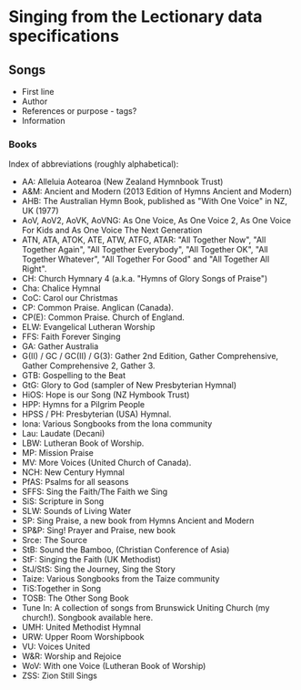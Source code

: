 # Singing from the Lectionary data specifications

## Songs

* First line
* Author
* References or purpose - tags?
* Information

### Books

Index of abbreviations (roughly alphabetical):
* AA: Alleluia Aotearoa (New Zealand Hymnbook Trust)
* A&M: Ancient and Modern (2013 Edition of Hymns Ancient and Modern)
* AHB: The Australian Hymn Book, published as "With One Voice" in NZ, UK (1977)
* AoV, AoV2, AoVK, AoVNG: As One Voice, As One Voice 2, As One Voice For Kids and As One Voice The Next Generation
* ATN, ATA, ATOK, ATE, ATW, ATFG, ATAR: "All Together Now", "All Together Again", "All Together Everybody", "All Together OK", "All Together Whatever", "All Together For Good" and "All Together All Right".
* CH: Church Hymnary 4 (a.k.a. "Hymns of Glory Songs of Praise")
* Cha: Chalice Hymnal
* CoC: Carol our Christmas
* CP: Common Praise. Anglican (Canada).
* CP(E): Common Praise. Church of England.
* ELW: Evangelical Lutheran Worship
* FFS: Faith Forever Singing
* GA: Gather Australia
* G(II) / GC / GC(II) / G(3): Gather 2nd Edition, Gather Comprehensive, Gather Comprehensive 2, Gather 3.
* GTB: Gospelling to the Beat
* GtG: Glory to God (sampler of New Presbyterian Hymnal)
* HiOS: Hope is our Song (NZ Hymbook Trust)
* HPP: Hymns for a Pilgrim People
* HPSS / PH: Presbyterian (USA) Hymnal.
* Iona: Various Songbooks from the Iona community
* Lau: Laudate (Decani)
* LBW: Lutheran Book of Worship.
* MP: Mission Praise
* MV: More Voices (United Church of Canada).
* NCH: New Century Hymnal
* PfAS: Psalms for all seasons
* SFFS: Sing the Faith/The Faith we Sing
* SiS: Scripture in Song
* SLW: Sounds of Living Water
* SP: Sing Praise, a new book from Hymns Ancient and Modern
* SP&P: Sing! Prayer and Praise, new book
* Srce: The Source
* StB: Sound the Bamboo, (Christian Conference of Asia)
* StF: Singing the Faith (UK Methodist)
* StJ/StS: Sing the Journey, Sing the Story
* Taize: Various Songbooks from the Taize community
* TiS:Together in Song
* TOSB: The Other Song Book
* Tune In: A collection of songs from Brunswick Uniting Church (my church!). Songbook available here.
* UMH: United Methodist Hymnal
* URW: Upper Room Worshipbook
* VU: Voices United
* W&R: Worship and Rejoice
* WoV: With one Voice (Lutheran Book of Worship)
* ZSS: Zion Still Sings
